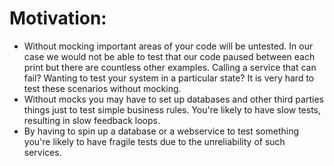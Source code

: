 # Motivation:

- Without mocking important areas of your code will be untested. In our case we would not be able to test that our code paused between each print but there are countless other examples. Calling a service that can fail? Wanting to test your system in a particular state? It is very hard to test these scenarios without mocking.
- Without mocks you may have to set up databases and other third parties things just to test simple business rules. You're likely to have slow tests, resulting in slow feedback loops.
- By having to spin up a database or a webservice to test something you're likely to have fragile tests due to the unreliability of such services.

